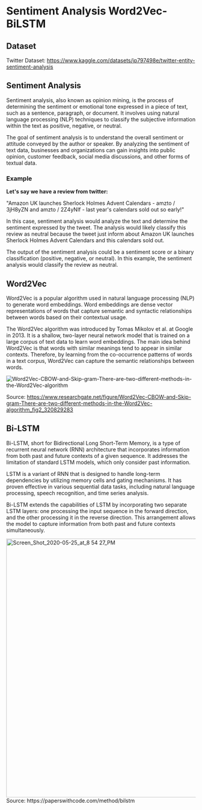 # Sentiment Analysis Word2Vec-BiLSTM

## Dataset
Twitter Dataset: https://www.kaggle.com/datasets/jp797498e/twitter-entity-sentiment-analysis

## Sentiment Analysis
Sentiment analysis, also known as opinion mining, is the process of determining the sentiment or emotional tone expressed in a piece of text, such as a sentence, paragraph, or document. It involves using natural language processing (NLP) techniques to classify the subjective information within the text as positive, negative, or neutral.

The goal of sentiment analysis is to understand the overall sentiment or attitude conveyed by the author or speaker. By analyzing the sentiment of text data, businesses and organizations can gain insights into public opinion, customer feedback, social media discussions, and other forms of textual data.

### Example
<strong>Let's say we have a review from twitter:</strong>

"Amazon UK launches Sherlock Holmes Advent Calendars - amzto / 3jH8yZN and amzto / 2Z4yNlf - last year's calendars sold out so early!"

In this case, sentiment analysis would analyze the text and determine the sentiment expressed by the tweet. The analysis would likely classify this review as neutral because the tweet just inform about Amazon UK launches Sherlock Holmes Advent Calendars and this calendars sold out.

The output of the sentiment analysis could be a sentiment score or a binary classification (positive, negative, or neutral). In this example, the sentiment analysis would classify the review as neutral.

## Word2Vec
Word2Vec is a popular algorithm used in natural language processing (NLP) to generate word embeddings. Word embeddings are dense vector representations of words that capture semantic and syntactic relationships between words based on their contextual usage.

The Word2Vec algorithm was introduced by Tomas Mikolov et al. at Google in 2013. It is a shallow, two-layer neural network model that is trained on a large corpus of text data to learn word embeddings. The main idea behind Word2Vec is that words with similar meanings tend to appear in similar contexts. Therefore, by learning from the co-occurrence patterns of words in a text corpus, Word2Vec can capture the semantic relationships between words.

![Word2Vec-CBOW-and-Skip-gram-There-are-two-different-methods-in-the-Word2Vec-algorithm](https://github.com/SicilianDefence/Sentiment-Analysis-Word2Vec-BiLSTM/assets/45375601/73249aec-cc0e-4e88-b745-87b692338960)

Source: https://www.researchgate.net/figure/Word2Vec-CBOW-and-Skip-gram-There-are-two-different-methods-in-the-Word2Vec-algorithm_fig2_320829283

## Bi-LSTM
Bi-LSTM, short for Bidirectional Long Short-Term Memory, is a type of recurrent neural network (RNN) architecture that incorporates information from both past and future contexts of a given sequence. It addresses the limitation of standard LSTM models, which only consider past information.

LSTM is a variant of RNN that is designed to handle long-term dependencies by utilizing memory cells and gating mechanisms. It has proven effective in various sequential data tasks, including natural language processing, speech recognition, and time series analysis.

Bi-LSTM extends the capabilities of LSTM by incorporating two separate LSTM layers: one processing the input sequence in the forward direction, and the other processing it in the reverse direction. This arrangement allows the model to capture information from both past and future contexts simultaneously.

<img width="689" alt="Screen_Shot_2020-05-25_at_8 54 27_PM" src="https://github.com/SicilianDefence/Sentiment-Analysis-Word2Vec-BiLSTM/assets/45375601/7edf2e98-bc29-4ccd-8e79-d534996c0909">
Source: https://paperswithcode.com/method/bilstm
